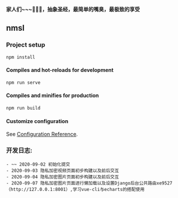 **家人们~~~🤕🤕🤕，抽象圣经，最简单的嘴臭，最极致的享受**

## nmsl

### Project setup
```
npm install
```

#### Compiles and hot-reloads for development
```
npm run serve
```

#### Compiles and minifies for production
```
npm run build
```

#### Customize configuration
See [Configuration Reference](https://cli.vuejs.org/config/).

### 开发日志:
    - ~~ 2020-09-02 初始化提交
    - 2020-09-03 隐私加密视频页面初步构建以及前后交互
    - 2020-09-04 隐私加密图片页面初步构建以及前后交互
    - 2020-09-07 隐私加密图片页面进行懒加载以及设置Django后台公共路由xe9527（http://127.0.0.1:8001）,学习vue-cli与echarts的搭配使用
